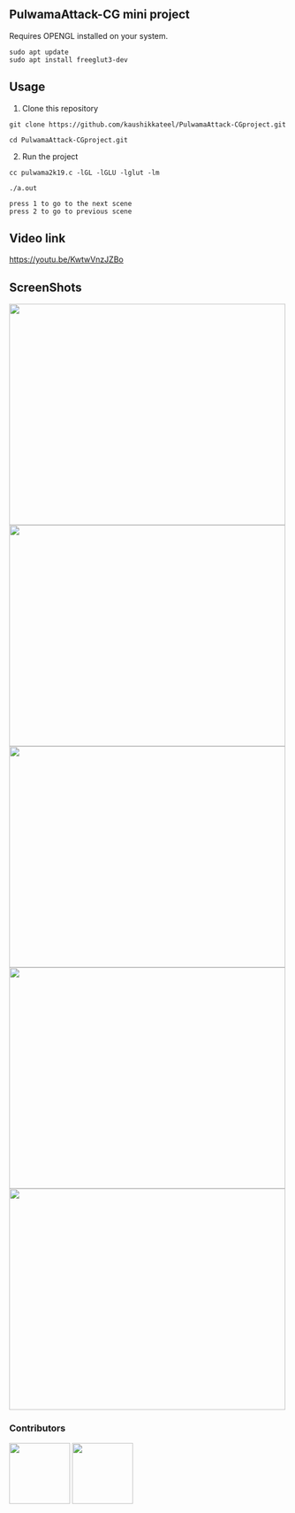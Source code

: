 ## PulwamaAttack-CG mini project

Requires OPENGL installed on your system.
```
sudo apt update
sudo apt install freeglut3-dev
```
## Usage

1. Clone this repository

```
git clone https://github.com/kaushikkateel/PulwamaAttack-CGproject.git

cd PulwamaAttack-CGproject.git
```

2. Run the project

```
cc pulwama2k19.c -lGL -lGLU -lglut -lm

./a.out

press 1 to go to the next scene 
press 2 to go to previous scene

```

## Video link
  https://youtu.be/KwtwVnzJZBo


## ScreenShots
<img src="https://raw.githubusercontent.com/kaushikkateel/PulwamaAttack2019/master/images/2.PNG" alt="" width="500" height="400">
<img src="https://raw.githubusercontent.com/kaushikkateel/PulwamaAttack2019/master/images/3.PNG" alt="" width="500" height="400">
<img src="https://raw.githubusercontent.com/kaushikkateel/PulwamaAttack2019/master/images/4.PNG" alt="" width="500" height="400">
<img src="https://raw.githubusercontent.com/kaushikkateel/PulwamaAttack2019/master/images/5.PNG" alt="" width="500" height="400">
<img src="https://raw.githubusercontent.com/kaushikkateel/PulwamaAttack2019/master/images/1.PNG" alt="" width="500" height="400">

### Contributors

<p float="left">
  <a href="https://github.com/kaushikkateel"><img src="https://avatars3.githubusercontent.com/u/49521970?s=400&v=4" width="110" height="110" /></a>
  <a href="https://github.com/dushyanthprabhu"><img src="https://avatars3.githubusercontent.com/u/52596301?s=400&v=4" width="110" height="110" /></a>
</p>



